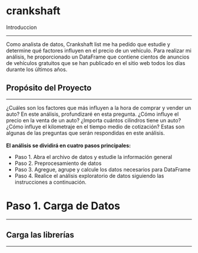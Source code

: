 # crankshaft

Introduccion
***

Como analista de datos, Crankshaft list me ha pedido que estudie y determine qué factores influyen en el precio de un vehículo. Para realizar mi análisis, he proporcionado un DataFrame que contiene cientos de anuncios de vehículos gratuitos que se han publicado en el sitio web todos los días durante los últimos años.

## Propósito del Proyecto
***

¿Cuáles son los factores que más influyen a la hora de comprar y vender un auto? En este análisis, profundizaré en esta pregunta. ¿Cómo influye el precio en la venta de un auto? ¿Importa cuántos cilindros tiene un auto? ¿Cómo influye el kilometraje en el tiempo medio de cotización? Estas son algunas de las preguntas que serán respondidas en este análisis.
<br>
<br> **El análisis se dividirá en cuatro pasos principales:**
<br> 
* Paso 1. Abra el archivo de datos y estudie la información general
* Paso 2. Preprocesamiento de datos
* Paso 3. Agregue, agrupe y calcule los datos necesarios para DataFrame
* Paso 4. Realice el análisis exploratorio de datos siguiendo las instrucciones a continuación.

# Paso 1. Carga de Datos
***

## Carga las librerías
***
